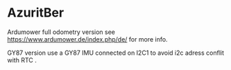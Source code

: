 # AzuritBer
Ardumower full odometry version
see https://www.ardumower.de/index.php/de/ for more info.


GY87 version use a GY87 IMU connected on I2C1 to avoid i2c adress conflit with RTC .

